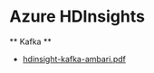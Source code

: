 # Azure HDInsights

** Kafka **

* [hdinsight-kafka-ambari.pdf](https://dhanow.github.io/azure-hdinsight/docs/kafka/hdinsight-kafka-ambari.pdf)